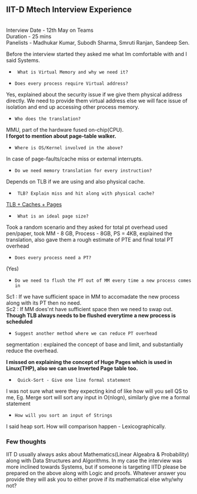 ## IIT-D Mtech Interview Experience


<br />
Interview Date - 12th May on Teams <br />
Duration - 25 mins <br />
Panelists - Madhukar Kumar, Subodh Sharma, Smruti Ranjan, Sandeep Sen. <br />


Before the interview started they asked me what Im comfortable with and I said Systems.

- ``` What is Virtual Memory and why we need it?``` 

- ```Does every process require Virtual address?``` 

Yes, explained about the security issue if we give them physical address directly. We need to provide them virtual address else we will face issue of isolation and end up accessing other process memory.

-  ```Who does the translation?``` 

MMU, part of the hardware fused on-chip(CPU). <br />
**I forgot to mention about page-table walker.**

- ```Where is OS/Kernel involved in the above? ```

In case of page-faults/cache miss or external interrupts.

-  ```Do we need memory translation for every instruction?``` 

Depends on TLB if we are using and also physical cache.

- ``` TLB? Explain miss and hit along with physical cache?```

[TLB + Caches + Pages](https://stackoverflow.com/questions/37825859/cache-miss-a-tlb-miss-and-page-fault)

- ``` What is an ideal page size?```

Took a random scenario and they asked for total pt overhead used pen/paper, took MM - 8 GB, Process - 8GB, PS = 4KB, explained the translation, also gave them a rough estimate of PTE and final total PT overhead

-  ```Does every process need a PT?```
 
 (Yes)
 
-  ```Do we need to flush the PT out of MM every time a new process comes in``` 

Sc1 : If we have sufficient space in MM to accomadate the new process along with its PT then no need. <br />
Sc2 : If MM does'nt have sufficient space then we need to swap out. <br />
**Though TLB always needs to be flushed everytime a new process is scheduled**

- ```Suggest another method where we can reduce PT overhead```

segmentation : explained the concept of base and limit, and substantially reduce the overhead. <br />

**I missed on explaining the concept of Huge Pages which is used in Linux(THP), also we can use Inverted Page table too.**

- ``` Quick-Sort - Give one line formal statement```
 
 I was not sure what were they expecting kind of like how will you sell QS to me, Eg. Merge sort will sort any input in O(nlogn), similarly give me a formal statement 
 
-  ```How will you sort an input of Strings``` 

 I said heap sort. How will comparison happen - Lexicographically. <br />


### Few thoughts

IIT D usually always asks about Mathematics(Linear Algeabra & Probability) along with Data Structures and Algorithms. In my case the interview was more inclined towards Systems, but if someone is targeting IITD please be prepared on the above along with Logic and proofs. Whatever answer you provide they will ask you to either prove if its mathematical else why/why not?
